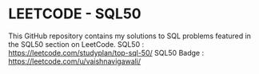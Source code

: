 # LEETCODE - SQL50
This GitHub repository contains my solutions to SQL problems featured in the SQL50 section on LeetCode.
SQL50 : https://leetcode.com/studyplan/top-sql-50/
SQL50 Badge : https://leetcode.com/u/vaishnavigawali/
